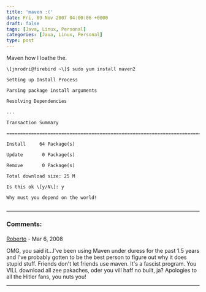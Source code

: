 ```yaml
---
title: 'maven :('
date: Fri, 09 Nov 2007 04:00:06 +0000
draft: false
tags: [Java, Linux, Personal]
categories: [Java, Linux, Personal]
type: post
---
```


Maven how I loathe the.

```
\[jmrodri@firebird ~\]$ sudo yum install maven2

Setting up Install Process

Parsing package install arguments

Resolving Dependencies

...

Transaction Summary

=============================================================================

Install     64 Package(s)

Update       0 Package(s)

Remove       0 Package(s)

Total download size: 25 M

Is this ok \[y/N\]: y

Why must you depend on the world!


```
---
### Comments:
####
[Roberto]( "bobtins@pacbell.net") - <time datetime="2008-03-15 05:03:02">Mar 6, 2008</time>

OMG, you said it...I've been using Maven under duress for the past 1.5 years and I've probably gotten to be the best person to figure out why it does stupid stuff. Friends don't let friends use maven. It's a fascist program. You VILL download all zee pakaches, oder you vill haff no built, ja? Apologies to all the Hitler fans, you nuts you!
<hr />
